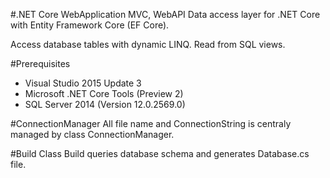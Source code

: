 #.NET Core WebApplication MVC, WebAPI
Data access layer for .NET Core with Entity Framework Core (EF Core).

Access database tables with dynamic LINQ. Read from SQL views.

#Prerequisites
* Visual Studio 2015 Update 3 
* Microsoft .NET Core Tools (Preview 2)
* SQL Server 2014 (Version 12.0.2569.0)

#ConnectionManager
All file name and ConnectionString is centraly managed by class ConnectionManager.

#Build
Class Build queries database schema and generates Database.cs file.

